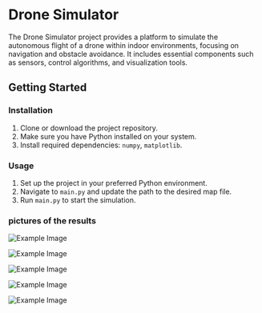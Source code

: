 # Drone Simulator

The Drone Simulator project provides a platform to simulate the autonomous flight of a drone within indoor environments, focusing on navigation and obstacle avoidance. It includes essential components such as sensors, control algorithms, and visualization tools.

## Getting Started

### Installation

1. Clone or download the project repository.
2. Make sure you have Python installed on your system.
3. Install required dependencies: `numpy`, `matplotlib`.

### Usage

1. Set up the project in your preferred Python environment.
2. Navigate to `main.py` and update the path to the desired map file.
3. Run `main.py` to start the simulation.

### pictures of the results

![Example Image](https://i.imagesup.co/images2/d36a5a74de8fc06fdb7b7c546a2135d43ce681cf.jpg)

![Example Image](https://i.imagesup.co/images2/474dbf28334af5e0272c166156d83572a8dc01e1.jpg)

![Example Image](https://i.imagesup.co/images2/ba20c5024f950d43f27300bbda738463cc2879de.png)

![Example Image](https://i.imagesup.co/images2/9be76eafe6b968801592743890be0cf81c81ac92.png)

![Example Image](https://i.imagesup.co/images2/c1fc1550646e4b6170d6994619ffa312da8f446f.png)
